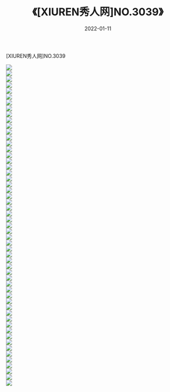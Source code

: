 ﻿---
layout: post
title:  《[XIUREN秀人网]NO.3039》
date:   2022-01-11
img: http://img.660000.xyz/Sharelink/秀人网/秀人网第04部分/[XIUREN秀人网]NO.3039/000.jpg
categories: [美女, 清纯, 唯美]
---

[XIUREN秀人网]NO.3039

 ![](http://img.660000.xyz/Sharelink/秀人网/秀人网第04部分/[XIUREN秀人网]NO.3039/001.jpg) <br>![](http://img.660000.xyz/Sharelink/秀人网/秀人网第04部分/[XIUREN秀人网]NO.3039/002.jpg) <br>![](http://img.660000.xyz/Sharelink/秀人网/秀人网第04部分/[XIUREN秀人网]NO.3039/003.jpg) <br>![](http://img.660000.xyz/Sharelink/秀人网/秀人网第04部分/[XIUREN秀人网]NO.3039/004.jpg) <br>![](http://img.660000.xyz/Sharelink/秀人网/秀人网第04部分/[XIUREN秀人网]NO.3039/005.jpg) <br>![](http://img.660000.xyz/Sharelink/秀人网/秀人网第04部分/[XIUREN秀人网]NO.3039/006.jpg) <br>![](http://img.660000.xyz/Sharelink/秀人网/秀人网第04部分/[XIUREN秀人网]NO.3039/007.jpg) <br>![](http://img.660000.xyz/Sharelink/秀人网/秀人网第04部分/[XIUREN秀人网]NO.3039/008.jpg) <br>![](http://img.660000.xyz/Sharelink/秀人网/秀人网第04部分/[XIUREN秀人网]NO.3039/009.jpg) <br>![](http://img.660000.xyz/Sharelink/秀人网/秀人网第04部分/[XIUREN秀人网]NO.3039/010.jpg) <br>![](http://img.660000.xyz/Sharelink/秀人网/秀人网第04部分/[XIUREN秀人网]NO.3039/011.jpg) <br>![](http://img.660000.xyz/Sharelink/秀人网/秀人网第04部分/[XIUREN秀人网]NO.3039/012.jpg) <br>![](http://img.660000.xyz/Sharelink/秀人网/秀人网第04部分/[XIUREN秀人网]NO.3039/013.jpg) <br>![](http://img.660000.xyz/Sharelink/秀人网/秀人网第04部分/[XIUREN秀人网]NO.3039/014.jpg) <br>![](http://img.660000.xyz/Sharelink/秀人网/秀人网第04部分/[XIUREN秀人网]NO.3039/015.jpg) <br>![](http://img.660000.xyz/Sharelink/秀人网/秀人网第04部分/[XIUREN秀人网]NO.3039/016.jpg) <br>![](http://img.660000.xyz/Sharelink/秀人网/秀人网第04部分/[XIUREN秀人网]NO.3039/017.jpg) <br>![](http://img.660000.xyz/Sharelink/秀人网/秀人网第04部分/[XIUREN秀人网]NO.3039/018.jpg) <br>![](http://img.660000.xyz/Sharelink/秀人网/秀人网第04部分/[XIUREN秀人网]NO.3039/019.jpg) <br>![](http://img.660000.xyz/Sharelink/秀人网/秀人网第04部分/[XIUREN秀人网]NO.3039/020.jpg) <br>![](http://img.660000.xyz/Sharelink/秀人网/秀人网第04部分/[XIUREN秀人网]NO.3039/021.jpg) <br>![](http://img.660000.xyz/Sharelink/秀人网/秀人网第04部分/[XIUREN秀人网]NO.3039/022.jpg) <br>![](http://img.660000.xyz/Sharelink/秀人网/秀人网第04部分/[XIUREN秀人网]NO.3039/023.jpg) <br>![](http://img.660000.xyz/Sharelink/秀人网/秀人网第04部分/[XIUREN秀人网]NO.3039/024.jpg) <br>![](http://img.660000.xyz/Sharelink/秀人网/秀人网第04部分/[XIUREN秀人网]NO.3039/025.jpg) <br>![](http://img.660000.xyz/Sharelink/秀人网/秀人网第04部分/[XIUREN秀人网]NO.3039/026.jpg) <br>![](http://img.660000.xyz/Sharelink/秀人网/秀人网第04部分/[XIUREN秀人网]NO.3039/027.jpg) <br>![](http://img.660000.xyz/Sharelink/秀人网/秀人网第04部分/[XIUREN秀人网]NO.3039/028.jpg) <br>![](http://img.660000.xyz/Sharelink/秀人网/秀人网第04部分/[XIUREN秀人网]NO.3039/029.jpg) <br>![](http://img.660000.xyz/Sharelink/秀人网/秀人网第04部分/[XIUREN秀人网]NO.3039/030.jpg) <br>![](http://img.660000.xyz/Sharelink/秀人网/秀人网第04部分/[XIUREN秀人网]NO.3039/031.jpg) <br>![](http://img.660000.xyz/Sharelink/秀人网/秀人网第04部分/[XIUREN秀人网]NO.3039/032.jpg) <br>![](http://img.660000.xyz/Sharelink/秀人网/秀人网第04部分/[XIUREN秀人网]NO.3039/033.jpg) <br>![](http://img.660000.xyz/Sharelink/秀人网/秀人网第04部分/[XIUREN秀人网]NO.3039/034.jpg) <br>![](http://img.660000.xyz/Sharelink/秀人网/秀人网第04部分/[XIUREN秀人网]NO.3039/035.jpg) <br>![](http://img.660000.xyz/Sharelink/秀人网/秀人网第04部分/[XIUREN秀人网]NO.3039/036.jpg) <br>![](http://img.660000.xyz/Sharelink/秀人网/秀人网第04部分/[XIUREN秀人网]NO.3039/037.jpg) <br>![](http://img.660000.xyz/Sharelink/秀人网/秀人网第04部分/[XIUREN秀人网]NO.3039/038.jpg) <br>![](http://img.660000.xyz/Sharelink/秀人网/秀人网第04部分/[XIUREN秀人网]NO.3039/039.jpg) <br>![](http://img.660000.xyz/Sharelink/秀人网/秀人网第04部分/[XIUREN秀人网]NO.3039/040.jpg) <br>![](http://img.660000.xyz/Sharelink/秀人网/秀人网第04部分/[XIUREN秀人网]NO.3039/041.jpg) <br>![](http://img.660000.xyz/Sharelink/秀人网/秀人网第04部分/[XIUREN秀人网]NO.3039/042.jpg) <br>![](http://img.660000.xyz/Sharelink/秀人网/秀人网第04部分/[XIUREN秀人网]NO.3039/043.jpg) <br>![](http://img.660000.xyz/Sharelink/秀人网/秀人网第04部分/[XIUREN秀人网]NO.3039/044.jpg) <br>![](http://img.660000.xyz/Sharelink/秀人网/秀人网第04部分/[XIUREN秀人网]NO.3039/045.jpg) <br>![](http://img.660000.xyz/Sharelink/秀人网/秀人网第04部分/[XIUREN秀人网]NO.3039/046.jpg) <br>![](http://img.660000.xyz/Sharelink/秀人网/秀人网第04部分/[XIUREN秀人网]NO.3039/047.jpg) <br>![](http://img.660000.xyz/Sharelink/秀人网/秀人网第04部分/[XIUREN秀人网]NO.3039/048.jpg) <br>![](http://img.660000.xyz/Sharelink/秀人网/秀人网第04部分/[XIUREN秀人网]NO.3039/049.jpg) <br>![](http://img.660000.xyz/Sharelink/秀人网/秀人网第04部分/[XIUREN秀人网]NO.3039/050.jpg) <br>![](http://img.660000.xyz/Sharelink/秀人网/秀人网第04部分/[XIUREN秀人网]NO.3039/051.jpg) <br>![](http://img.660000.xyz/Sharelink/秀人网/秀人网第04部分/[XIUREN秀人网]NO.3039/052.jpg) <br>![](http://img.660000.xyz/Sharelink/秀人网/秀人网第04部分/[XIUREN秀人网]NO.3039/053.jpg) <br>![](http://img.660000.xyz/Sharelink/秀人网/秀人网第04部分/[XIUREN秀人网]NO.3039/054.jpg) <br>![](http://img.660000.xyz/Sharelink/秀人网/秀人网第04部分/[XIUREN秀人网]NO.3039/055.jpg) <br>